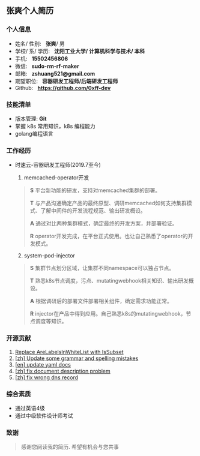 ## 张爽个人简历

### 个人信息
* 姓名/ 性别:  &nbsp;&nbsp;__张爽__/ 男
* 学校/ 系/ 学历:  &nbsp;&nbsp;__沈阳工业大学/ 计算机科学与技术/ 本科__
* 手机: &nbsp;&nbsp;__15502456806__
* 微信: &nbsp;&nbsp;__sudo-rm-rf-maker__
* 邮箱:  &nbsp;&nbsp;__zshuang521@gmail.com__
* 期望职位: &nbsp;&nbsp;__容器研发工程师/后端研发工程师__
* Github:  &nbsp;&nbsp;__https://github.com/0xff-dev__

### 技能清单
* 版本管理: __Git__
* 掌握 k8s 常用知识，k8s 编程能力
* golang编程语言

### 工作经历

- 时速云-容器研发工程师(2019.7至今)
  1. memcached-operator开发

  > **S** 平台新功能的研发，支持对memcached集群的部署。
  >
  > **T**  与产品沟通确定产品的最终原型、调研memcached如何支持集群模式、了解中间件的开发流程规范、输出研发概设。
  >
  > **A** 通过对比两种集群模式，确定最终的开发方案，并部署验证。
  >
  > **R** operator开发完成，在平台正式使用。也让自己熟悉了operator的开发模式。

  2. system-pod-injector

  > **S** 集群节点划分区域，让集群不同namespace可以独占节点。
  >
  > **T** 熟悉k8s节点调度，污点、mutatingwebhook相关知识、输出研发概设。
  >
  > **A** 根据调研后的部署文件部署相关组件，确定需求功能正常。
  >
  > **R** injector在产品中得到应用。自己熟悉k8s的mutatingwebhook，节点调度等知识。



### 开源贡献

1. [Replace AreLabelsInWhiteList with IsSubset](https://github.com/kubernetes/kubernetes/pull/95179)
2. [[zh] Update some grammar and spelling mistakes](https://github.com/kubernetes/website/pull/31842)
3. [[en] update yaml docs](https://github.com/kubernetes/website/pull/31843)
4. [[zh] fix document description problem](https://github.com/kubernetes/website/pull/31461)
5. [[zh] fix wrong dns record ](https://github.com/kubernetes/website/pull/31470)

### 综合素质

* 通过英语4级
* 通过中级软件设计师考试


### 致谢

> 感谢您阅读我的简历. 希望有机会与您共事

